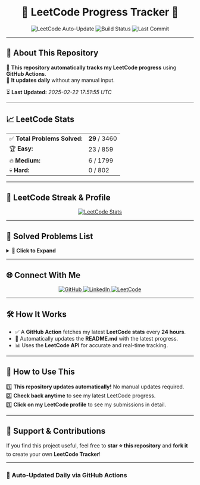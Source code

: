 <h1 align="center">🚀 LeetCode Progress Tracker 🚀</h1>

<p align="center">
  <img src="https://img.shields.io/badge/LeetCode%20Auto--Update-Enabled-darkgray?style=for-the-badge" alt="LeetCode Auto-Update">
  <img src="https://img.shields.io/badge/Status-PASSING-brightgreen?style=for-the-badge" alt="Build Status">
  <img src="https://img.shields.io/badge/Last%20Commit-TODAY-brightgreen?style=for-the-badge" alt="Last Commit">
</p>

---

## 📌 **About This Repository**
🔹 **This repository automatically tracks my LeetCode progress** using **GitHub Actions**.  
🔹 **It updates daily** without any manual input.  

⏳ **Last Updated:** _2025-02-22 17:51:55 UTC_

---

## 📈 **LeetCode Stats**
<table align="center">
  <tr>
    <td>✅ <b>Total Problems Solved:</b></td>
    <td><b>29</b> / 3460</td>
  </tr>
  <tr>
    <td>🏆 <b>Easy:</b></td>
    <td>23 / 859</td>
  </tr>
  <tr>
    <td>🔥 <b>Medium:</b></td>
    <td>6 / 1799</td>
  </tr>
  <tr>
    <td>💀 <b>Hard:</b></td>
    <td>0 / 802</td>
  </tr>
</table>

---

## 🎯 **LeetCode Streak & Profile**
<p align="center">
  <a href="https://leetcode.com/raziord2717/">
    <img src="https://leetcard.jacoblin.cool/raziord2717?theme=dark&font=Fira%20Code" alt="LeetCode Stats">
  </a>
</p>

---

## 📝 **Solved Problems List**
<details>
  <summary><b>📜 Click to Expand</b></summary>

{{problem_list}}

</details>

---

## 🌐 **Connect With Me**
<p align="center">
  <a href="https://github.com/Charanbyreddy" target="_blank">
    <img src="https://img.shields.io/badge/GitHub-Charanbyreddy-black?style=for-the-badge&logo=github" alt="GitHub">
  </a>
  <a href="https://www.linkedin.com/in/yourprofile/" target="_blank">
    <img src="https://img.shields.io/badge/LinkedIn-Charanbyreddy-blue?style=for-the-badge&logo=linkedin" alt="LinkedIn">
  </a>
  <a href="https://leetcode.com/raziord2717/" target="_blank">
    <img src="https://img.shields.io/badge/LeetCode-Profile-orange?style=for-the-badge&logo=leetcode" alt="LeetCode">
  </a>
</p>

---

## 🛠 **How It Works**
- ✅ A **GitHub Action** fetches my latest **LeetCode stats** every **24 hours**.
- 🔄 Automatically updates the **README.md** with the latest progress.
- 📊 Uses the **LeetCode API** for accurate and real-time tracking.

---

## 🎯 **How to Use This**
1️⃣ **This repository updates automatically!** No manual updates required.  
2️⃣ **Check back anytime** to see my latest LeetCode progress.  
3️⃣ **Click on my LeetCode profile** to see my submissions in detail.  

---

## 🌟 **Support & Contributions**
If you find this project useful, feel free to **star ⭐ this repository** and **fork it** to create your own **LeetCode Tracker**!  

---

### 🚀 **Auto-Updated Daily via GitHub Actions**

